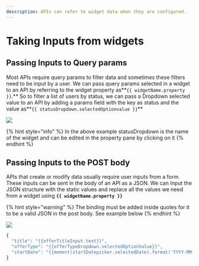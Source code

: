 ```yaml
---
description: APIs can refer to widget data when they are configured.
---
```


# Taking Inputs from widgets

## Passing Inputs to Query params

Most APIs require query params to filter data and sometimes these filters need to be input by a user. We can pass query params selected in a widget to an API by referring to the widget property as**`{{ widgetName.property }}`.** So to filter a list of users by status, we can pass a Dropdown selected value to an API by adding a params field with the key as status and the value as**`{{ statusDropdown.selectedOptionvalue }}`**

![](../../.gitbook/assets/query2.gif)

{% hint style="info" %}
In the above example statusDropdown is the name of the widget and can be edited in the property pane by clicking on it
{% endhint %}

## Passing Inputs to the POST body

APIs that create or modify data usually require user inputs from a form. These inputs can be sent in the body of an API as a JSON. We can Input the JSON structure with the static values and replace all the values we need from a widget using **`{{ widgetName.property }}`** 

{% hint style="warning" %}
The binding must be added inside quotes for it to be a valid JSON in the post body. See example below
{% endhint %}

![](../../.gitbook/assets/post-body-mov.gif)

```javascript
{
  "title": "{{offerTitleInput.text}}",
  "offerType": "{{offerTypeDropdown.selectedOptionValue}}",
  "startDate": "{{moment(startDatepicker.selectedDate).format('YYYY-MM-DD')}}"
}
```

